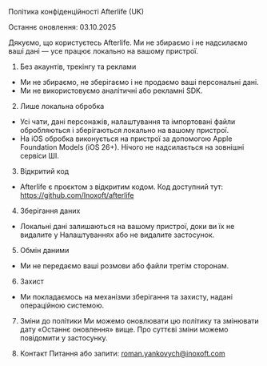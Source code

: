 Політика конфіденційності Afterlife (UK)

Останнє оновлення: 03.10.2025

Дякуємо, що користуєтесь Afterlife. Ми не збираємо і не надсилаємо ваші дані — усе працює локально на вашому пристрої.

1. Без акаунтів, трекінгу та реклами
- Ми не збираємо, не зберігаємо і не продаємо ваші персональні дані.
- Ми не використовуємо аналітичні або рекламні SDK.

2. Лише локальна обробка
- Усі чати, дані персонажів, налаштування та імпортовані файли обробляються і зберігаються локально на вашому пристрої.
- На iOS обробка виконується на пристрої за допомогою Apple Foundation Models (iOS 26+). Нічого не надсилається на зовнішні сервіси ШІ.

3. Відкритий код
- Afterlife є проєктом з відкритим кодом. Код доступний тут: https://github.com/Inoxoft/afterlife

4. Зберігання даних
- Локальні дані залишаються на вашому пристрої, доки ви їх не видалите у Налаштуваннях або не видалите застосунок.

5. Обмін даними
- Ми не передаємо ваші розмови або файли третім сторонам.

6. Захист
- Ми покладаємось на механізми зберігання та захисту, надані операційною системою.

7. Зміни до політики
Ми можемо оновлювати цю політику та змінювати дату «Останнє оновлення» вище. Про суттєві зміни можемо повідомити у застосунку.

8. Контакт
Питання або запити: roman.yankovych@inoxoft.com